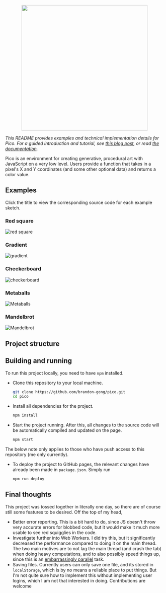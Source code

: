 <p align="center">
  <img width="400" src="./assets/logo.png">
</p>

*This README provides examples and technical implementation details for Pico.
For a guided introduction and tutorial, see [this blog post](https://www.brandongong.org/2023/03/28/welcome-to-pico/), or read [the documentation](https://www.brandongong.org/2023/03/28/pico-documentation/).*

Pico is an environment for creating generative, procedural art
with JavaScript on a very low level. Users provide a function that takes in
a pixel's X and Y coordinates (and some other optional data) and returns a color
value.

## Examples
Click the title to view the corresponding source code for each example sketch.

### Red square
![red square](./images/red.png)

### Gradient
![gradient](./images/gradient.png)

### Checkerboard
![checkerboard](./images/checkerboard.png)

### Metaballs
![Metaballs](./images/metaball.gif)

### Mandelbrot
![Mandelbrot](./images/mandelbrot.png)

## Project structure


## Building and running
To run this project locally, you need to have `npm` installed.
- Clone this repository to your local machine.
  ```sh
  git clone https://github.com/brandon-gong/pico.git
  cd pico
  ```
- Install all dependencies for the project.
  ```sh
  npm install
  ```
- Start the project running. After this, all changes to the source
  code will be automatically compiled and updated on the page.
  ```sh
  npm start
  ```
The below note only applies to those who have push access to this
repository (me only currently).
- To deploy the project to GitHub pages, the relevant changes have
  already been made in `package.json`. Simply run
  ```sh
  npm run deploy
  ```

## Final thoughts
This project was tossed together in literally one day, so there are
of course still some features to be desired. Off the top of my head,
- Better error reporting. This is a bit hard to do, since JS doesn't throw very accurate errors for blobbed code, but it would
make it much more usable to see red squigglies in the code.
- Investigate further into Web Workers. I did try this, but it significantly decreased the performance compared to doing it on the main thread. The two main motives are to not lag the main thread (and crash the tab) when doing heavy computations, and to also possibly speed things up, since this is an [embarrassingly parallel](https://en.wikipedia.org/wiki/Embarrassingly_parallel) task.
- Saving files. Currently users can only save one file, and its
stored in `localStorage`, which is by no means a reliable place to
put things. But I'm not quite sure how to implement this without
implementing user logins, which I am not that interested in doing. Contributions are welcome
